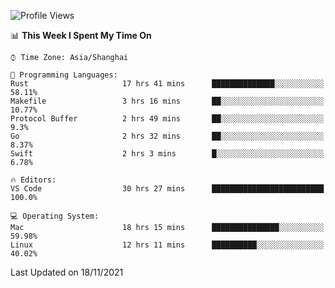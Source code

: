 <!--START_SECTION:waka-->
![Profile Views](http://img.shields.io/badge/Profile%20Views-1-blue)

📊 **This Week I Spent My Time On** 

```text
⌚︎ Time Zone: Asia/Shanghai

💬 Programming Languages: 
Rust                     17 hrs 41 mins      ██████████████░░░░░░░░░░░   58.11% 
Makefile                 3 hrs 16 mins       ██░░░░░░░░░░░░░░░░░░░░░░░   10.77% 
Protocol Buffer          2 hrs 49 mins       ██░░░░░░░░░░░░░░░░░░░░░░░   9.3% 
Go                       2 hrs 32 mins       ██░░░░░░░░░░░░░░░░░░░░░░░   8.37% 
Swift                    2 hrs 3 mins        █░░░░░░░░░░░░░░░░░░░░░░░░   6.78%

🔥 Editors: 
VS Code                  30 hrs 27 mins      █████████████████████████   100.0%

💻 Operating System: 
Mac                      18 hrs 15 mins      ███████████████░░░░░░░░░░   59.98% 
Linux                    12 hrs 11 mins      ██████████░░░░░░░░░░░░░░░   40.02%

```


 Last Updated on 18/11/2021
<!--END_SECTION:waka-->
